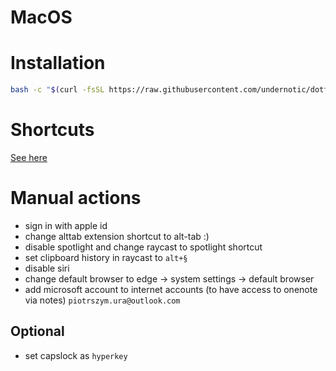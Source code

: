 # MacOS

# Installation

```bash
bash -c "$(curl -fsSL https://raw.githubusercontent.com/undernotic/dotfiles/macos/configure.sh)"
```

# Shortcuts

[See here](https://github.com/UnderNotic/dotfiles/blob/macos/SHORTCUTS.md)

# Manual actions

- sign in with apple id
- change alttab extension shortcut to alt-tab :)
- disable spotlight and change raycast to spotlight shortcut
- set clipboard history in raycast to `alt+§`
- disable siri
- change default browser to edge -> system settings -> default browser
- add microsoft account to internet accounts (to have access to onenote via notes) `piotrszym.ura@outlook.com`

## Optional

- set capslock as `hyperkey`
